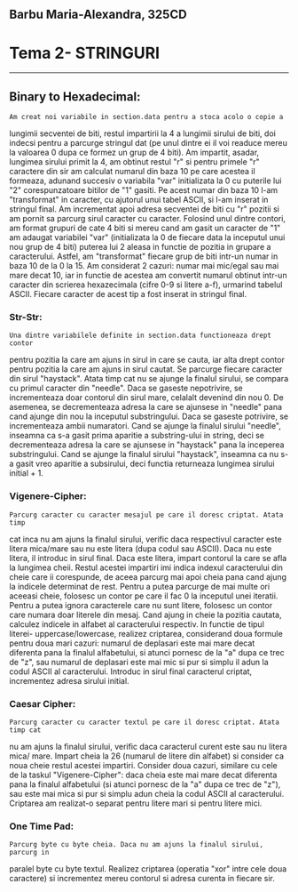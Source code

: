 ## Barbu Maria-Alexandra, 325CD 
# Tema 2- STRINGURI 
-------------------------------------------------------------------------------

## Binary to Hexadecimal:

	Am creat noi variabile in section.data pentru a stoca acolo o copie a 
lungimii secventei de biti, restul impartirii la 4 a lungimii sirului de biti,
doi indecsi pentru a parcurge stringul dat (pe unul dintre ei il voi readuce 
mereu la valoarea 0 dupa ce formez un grup de 4 biti). 
	Am impartit, asadar, lungimea sirului primit la 4, am obtinut restul "r" si
pentru primele "r" caractere din sir am calculat numarul din baza 10 pe care 
acestea il formeaza, adunand succesiv o variabila "var" initializata la 0 cu 
puterile lui "2" corespunzatoare bitilor de "1" gasiti. Pe acest numar din baza
10 l-am "transformat" in caracter, cu ajutorul unui tabel ASCII, si l-am 
inserat in stringul final.
	Am incrementat apoi adresa secventei de biti cu "r" pozitii si am pornit sa
parcurg sirul caracter cu caracter. Folosind unul dintre contori, am format
grupuri de cate 4 biti si mereu cand am gasit un caracter de "1" am adaugat
variabilei "var" (initializata la 0 de fiecare data la inceputul unui nou grup
de 4 biti) puterea lui 2 aleasa in functie de pozitia in grupare a 
caracterului. Astfel, am "transformat" fiecare grup de biti intr-un numar in 
baza 10 de la 0 la 15. Am considerat 2 cazuri: numar mai mic/egal sau mai mare
decat 10, iar in functie de acestea am convertit numarul obtinut intr-un 
caracter din scrierea hexazecimala (cifre 0-9 si litere a-f), urmarind tabelul
ASCII. Fiecare caracter de acest tip a fost inserat in stringul final.     

### Str-Str:

	Una dintre variabilele definite in section.data functioneaza drept contor
pentru pozitia la care am ajuns in sirul in care se cauta, iar alta drept 
contor pentru pozitia la care am ajuns in sirul cautat. Se parcurge fiecare 
caracter din sirul "haystack". Atata timp cat nu se ajunge la finalul sirului,
se compara cu primul caracter din "needle". Daca se gaseste nepotrivire, se
incrementeaza doar contorul din sirul mare, celalalt devenind din nou 0. De 
asemenea, se decrementeaza adresa la care se ajunsese in "needle" pana cand 
ajunge din nou la inceputul substringului. Daca se gaseste potrivire, se 
incrementeaza ambii numaratori. Cand se ajunge la finalul sirului "needle", 
inseamna ca s-a gasit prima aparitie a substring-ului in string, deci se 
decrementeaza adresa la care se ajunsese in "haystack" pana la inceperea 
substringului. Cand se ajunge la finalul sirului "haystack", inseamna ca nu s-a
gasit vreo aparitie a subsirului, deci functia returneaza lungimea sirului 
initial + 1. 

### Vigenere-Cipher:

	Parcurg caracter cu caracter mesajul pe care il doresc criptat. Atata timp
cat inca nu am ajuns la finalul sirului, verific daca respectivul caracter este
litera mica/mare sau nu este litera (dupa codul sau ASCII). Daca nu este
litera, il introduc in sirul final. Daca este litera, impart contorul la care
se afla la lungimea cheii. Restul acestei impartiri imi indica indexul 
caracterului din cheie care ii corespunde, de aceea parcurg mai apoi cheia pana
cand ajung la indicele determinat de rest. Pentru a putea parcurge de mai multe
ori aceeasi cheie, folosesc un contor pe care il fac 0 la inceputul unei 
iteratii. Pentru a putea ignora caracterele care nu sunt litere, folosesc un 
contor care numara doar literele din mesaj. Cand ajung in cheie la pozitia
cautata, calculez indicele in alfabet al caracterului respectiv. In functie de
tipul literei- uppercase/lowercase, realizez criptarea, considerand doua 
formule pentru doua mari cazuri: numarul de deplasari este mai mare decat 
diferenta pana la finalul alfabetului, si atunci pornesc de la "a" dupa ce trec
de "z", sau numarul de deplasari este mai mic si pur si simplu il adun la codul
ASCII al caracterului. Introduc in sirul final caracterul criptat, incrementez 
adresa sirului initial.     

### Caesar Cipher:
	
	Parcurg caracter cu caracter textul pe care il doresc criptat. Atata timp cat
nu am ajuns la finalul sirului, verific daca caracterul curent este sau nu 
litera mica/ mare. Impart cheia la 26 (numarul de litere din alfabet) si 
consider ca noua cheie restul acestei impartiri. Consider doua cazuri, similare
cu cele de la taskul "Vigenere-Cipher": daca cheia este mai mare decat 
diferenta pana la finalul alfabetului (si atunci pornesc de la "a" dupa ce trec
de "z"), sau este mai mica si pur si simplu adun cheia la codul ASCII al
caracterului. Criptarea am realizat-o separat pentru litere mari si pentru
litere mici.  

### One Time Pad:

	Parcurg byte cu byte cheia. Daca nu am ajuns la finalul sirului, parcurg in
paralel byte cu byte textul. Realizez criptarea (operatia "xor" intre cele doua
caractere) si incrementez mereu contorul si adresa curenta in fiecare sir.  


